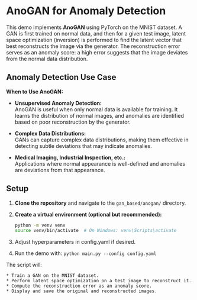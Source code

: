 # AnoGAN for Anomaly Detection

This demo implements **AnoGAN** using PyTorch on the MNIST dataset. A GAN is first trained on normal data,
and then for a given test image, latent space optimization (inversion) is performed to find the latent vector
that best reconstructs the image via the generator. The reconstruction error serves as an anomaly score:
a high error suggests that the image deviates from the normal data distribution.

## Anomaly Detection Use Case

**When to Use AnoGAN:**

- **Unsupervised Anomaly Detection:**  
  AnoGAN is useful when only normal data is available for training. It learns the distribution of normal images,
  and anomalies are identified based on poor reconstruction by the generator.

- **Complex Data Distributions:**  
  GANs can capture complex data distributions, making them effective in detecting subtle deviations that may indicate anomalies.

- **Medical Imaging, Industrial Inspection, etc.:**  
  Applications where normal appearance is well-defined and anomalies are deviations from that appearance.

## Setup

1. **Clone the repository** and navigate to the `gan_based/anogan/` directory.

2. **Create a virtual environment (optional but recommended):**

   ```bash
   python -m venv venv
   source venv/bin/activate  # On Windows: venv\Scripts\activate

3. Adjust hyperparameters in config.yaml if desired.

4. Run the demo with: `python main.py --config config.yaml`

The script will:

    * Train a GAN on the MNIST dataset.
    * Perform latent space optimization on a test image to reconstruct it.
    * Compute the reconstruction error as an anomaly score.
    * Display and save the original and reconstructed images.